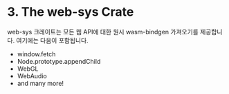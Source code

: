 # 3. The web-sys Crate

web-sys 크레이트는 모든 웹 API에 대한 원시 wasm-bindgen 가져오기를 제공합니다. 여기에는 다음이 포함됩니다.

* window.fetch
* Node.prototype.appendChild
* WebGL
* WebAudio
* and many more!